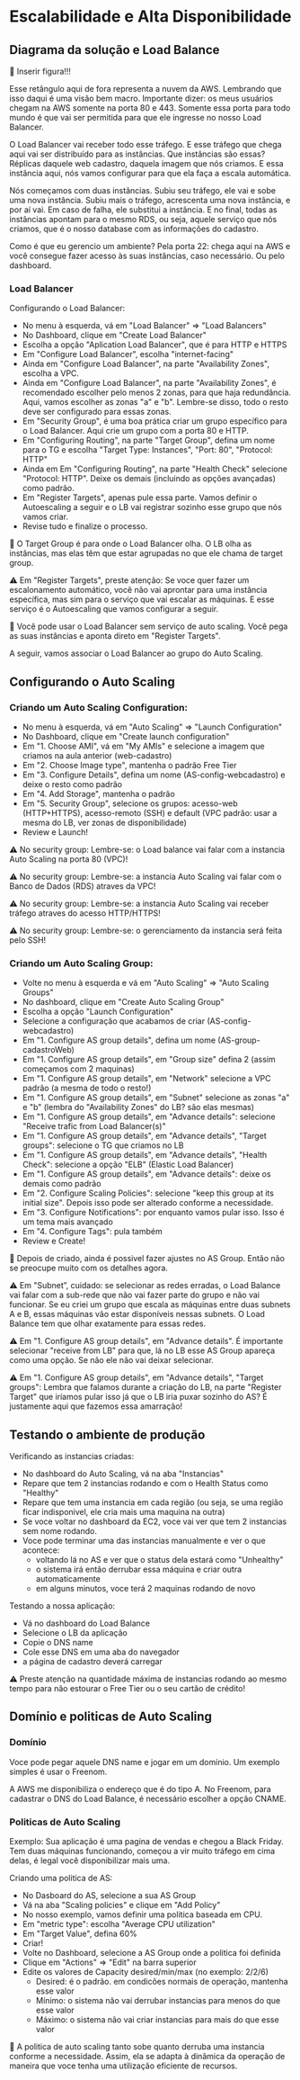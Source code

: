 # Escalabilidade e Alta Disponibilidade

## Diagrama da solução e Load Balance

📌 Inserir figura!!!

Esse retângulo aqui de fora representa a nuvem da AWS. 
Lembrando que isso daqui é uma visão bem macro. 
Importante dizer: os meus usuários chegam na AWS somente na porta 80 e 443. 
Somente essa porta para todo mundo é que vai ser permitida para que ele ingresse no nosso Load Balancer.

O Load Balancer vai receber todo esse tráfego. 
E esse tráfego que chega aqui vai ser distribuído para as instâncias. 
Que instâncias são essas? 
Réplicas daquele web cadastro, daquela imagem que nós criamos. 
E essa instância aqui, nós vamos configurar para que ela faça a escala automática.

Nós começamos com duas instâncias. 
Subiu seu tráfego, ele vai e sobe uma nova instância. 
Subiu mais o tráfego, acrescenta uma nova instância, e por aí vai. 
Em caso de falha, ele substitui a instância. 
E no final, todas as instâncias apontam para o mesmo RDS, ou seja, aquele serviço que nós criamos, que é o nosso database com as informações do cadastro.

Como é que eu gerencio um ambiente? 
Pela porta 22: chega aqui na AWS e você consegue fazer acesso às suas instâncias, caso necessário. 
Ou pelo dashboard.

### Load Balancer

Configurando o Load Balancer:

* No menu à esquerda, vá em "Load Balancer" => "Load Balancers"
* No Dashboard, clique em "Create Load Balancer"
* Escolha a opção "Aplication Load Balancer", que é para HTTP e HTTPS
* Em "Configure Load Balancer", escolha "internet-facing"
* Ainda em "Configure Load Balancer", na parte "Availability Zones", escolha a VPC.
* Ainda em "Configure Load Balancer", na parte "Availability Zones", é recomendado escolher pelo menos 2 zonas, para que haja redundância. Aqui, vamos escolher as zonas "a" e "b". Lembre-se disso, todo o resto deve ser configurado para essas zonas.
* Em "Security Group", é uma boa prática criar um grupo específico para o Load Balancer. Aqui crie um grupo com a porta 80 e HTTP.
* Em "Configuring Routing", na parte "Target Group", defina um nome para o TG e escolha "Target Type: Instances", "Port: 80", "Protocol: HTTP"
* Ainda em Em "Configuring Routing", na parte "Health Check" selecione "Protocol: HTTP". Deixe os demais (incluindo as opções avançadas) como padrão.
* Em "Register Targets", apenas pule essa parte. Vamos definir o Autoescaling a seguir e o LB vai registrar sozinho esse grupo que nós vamos criar.
* Revise tudo e finalize o processo.

📌 O Target Group é para onde o Load Balancer olha. O LB olha as instâncias, mas elas têm que estar agrupadas no que ele chama de target group.

⚠️ Em "Register Targets", preste atenção: 
Se voce quer fazer um escalonamento automático, você não vai aprontar para uma instância específica, mas sim para o serviço que vai escalar as máquinas.
E esse serviço é o Autoescaling que vamos configurar a seguir.

📌 Você pode usar o Load Balancer sem serviço de auto scaling. Você pega as suas instâncias e aponta direto em "Register Targets". 

A seguir, vamos associar o Load Balancer ao grupo do Auto Scaling.

## Configurando o Auto Scaling

### Criando um Auto Scaling Configuration:

* No menu à esquerda, vá em "Auto Scaling" => "Launch Configuration"
* No Dashboard, clique em "Create launch configuration"
* Em "1. Choose AMI", vá em "My AMIs" e selecione a imagem que criamos na aula anterior (web-cadastro)
* Em "2. Choose Image type", mantenha o padrão Free Tier
* Em "3. Configure Details", defina um nome (AS-config-webcadastro) e deixe o resto como padrão
* Em "4. Add Storage", mantenha o padrão
* Em "5. Security Group", selecione os grupos: acesso-web (HTTP+HTTPS), acesso-remoto (SSH) e default (VPC padrão: usar a mesma do LB, ver zonas de disponibilidade)
* Review e Launch!

⚠️ No security group: Lembre-se: o Load balance vai falar com a instancia Auto Scaling na porta 80 (VPC)!

⚠️ No security group: Lembre-se: a instancia Auto Scaling vai falar com o Banco de Dados (RDS) atraves da VPC!

⚠️ No security group: Lembre-se: a instancia Auto Scaling vai receber tráfego atraves do acesso HTTP/HTTPS!

⚠️ No security group: Lembre-se: o gerenciamento da instancia será feita pelo SSH!

### Criando um Auto Scaling Group:

* Volte no menu à esquerda e vá em "Auto Scaling" => "Auto Scaling Groups"
* No dashboard, clique em "Create Auto Scaling Group"
* Escolha a opção "Launch Configuration"
* Selecione a configuração que acabamos de criar (AS-config-webcadastro)
* Em "1. Configure AS group details", defina um nome (AS-group-cadastroWeb)
* Em "1. Configure AS group details", em "Group size" defina 2 (assim começamos com 2 maquinas)
* Em "1. Configure AS group details", em "Network" selecione a VPC padrão (a mesma de todo o resto!)
* Em "1. Configure AS group details", em "Subnet" selecione as zonas "a" e "b" (lembra do "Availability Zones" do LB? são elas mesmas)
* Em "1. Configure AS group details", em "Advance details": selecione "Receive trafic from Load Balancer(s)"
* Em "1. Configure AS group details", em "Advance details", "Target groups": selecione o TG que criamos no LB
* Em "1. Configure AS group details", em "Advance details", "Health Check": selecione a opção "ELB" (Elastic Load Balancer)
* Em "1. Configure AS group details", em "Advance details": deixe os demais como padrão
* Em "2. Configure Scaling Policies": selecione "keep this group at its initial size". Depois isso pode ser alterado conforme a necessidade.
* Em "3. Configure Notifications": por enquanto vamos pular isso. Isso é um tema mais avançado
* Em "4. Configure Tags": pula também
* Review e Create!

📌 Depois de criado, ainda é possivel fazer ajustes no AS Group. Então não se preocupe muito com os detalhes agora. 

⚠️ Em "Subnet”, cuidado: se selecionar as redes erradas, o Load Balance vai falar com a sub-rede que não vai fazer parte do grupo e não vai funcionar.
Se eu criei um grupo que escala as máquinas entre duas subnets A e B, essas máquinas vão estar disponíveis nessas subnets. 
O Load Balance tem que olhar exatamente para essas redes.

⚠️ Em "1. Configure AS group details", em "Advance details". 
É importante selecionar "receive from LB" para que, lá no LB esse AS Group apareça como uma opção. 
Se não ele não vai deixar selecionar.

⚠️ Em "1. Configure AS group details", em "Advance details", "Target groups": 
Lembra que falamos durante a criação do LB, na parte "Register Target" que iríamos pular isso já que o LB iria puxar sozinho do AS? 
É justamente aqui que fazemos essa amarração!

## Testando o ambiente de produção

Verificando as instancias criadas:

* No dashboard do Auto Scaling, vá na aba "Instancias"
* Repare que tem 2 instancias rodando e com o Health Status como "Healthy"
* Repare que tem uma instancia em cada região (ou seja, se uma região ficar indisponivel, ele cria mais uma maquina na outra)
* Se voce voltar no dashboard da EC2, voce vai ver que tem 2 instancias sem nome rodando.
* Voce pode terminar uma das instancias manualmente e ver o que acontece:
    * voltando lá no AS e ver que o status dela estará como "Unhealthy"
    * o sistema irá então derrubar essa máquina e criar outra automaticamente
    * em alguns minutos, voce terá 2 maquinas rodando de novo

Testando a nossa aplicação:

* Vá no dashboard do Load Balance
* Selecione o LB da aplicação
* Copie o DNS name
* Cole esse DNS em uma aba do navegador
* a página de cadastro deverá carregar

⚠️ Preste atenção na quantidade máxima de instancias rodando ao mesmo tempo para não estourar o Free Tier ou o seu cartão de crédito! 

## Domínio e politicas de Auto Scaling

### Domínio

Voce pode pegar aquele DNS name e jogar em um domínio. 
Um exemplo simples é usar o Freenom.

A AWS me disponibiliza o endereço que é do tipo A. 
No Freenom, para cadastrar o DNS do Load Balance, é necessário escolher a opção CNAME.

### Politicas de Auto Scaling

Exemplo: Sua aplicação é uma pagina de vendas e chegou a Black Friday. 
Tem duas máquinas funcionando, começou a vir muito tráfego em cima delas, é legal você disponibilizar mais uma. 

Criando uma politica de AS:

* No Dasboard do AS, selecione a sua AS Group
* Vá na aba "Scaling policies" e clique em "Add Policy"
* No nosso exemplo, vamos definir uma politica baseada em CPU.
* Em "metric type": escolha "Average CPU utilization"
* Em "Target Value", defina 60%
* Criar!
* Volte no Dashboard, selecione a AS Group onde a politica foi definida
* Clique em "Actions" => "Edit" na barra superior
* Edite os valores de Capacity desired/min/max (no exemplo: 2/2/6)
   * Desired: é o padrão. em condicões normais de operação, mantenha esse valor
   * Mínimo: o sistema não vai derrubar instancias para menos do que esse valor
   * Máximo: o sistema não vai criar instancias para mais do que esse valor

📌 A politica de auto scaling tanto sobe quanto derruba uma instancia conforme a necessidade. 
Assim, ela se adapta à dinâmica da operação de maneira que voce tenha uma utilização eficiente de recursos.

